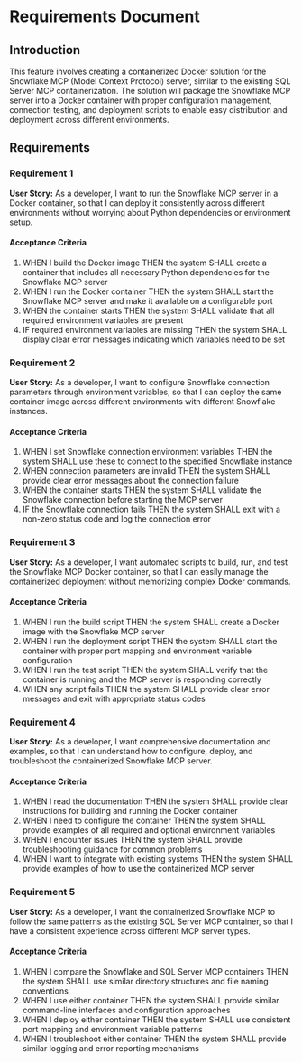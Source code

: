 # Requirements Document

## Introduction

This feature involves creating a containerized Docker solution for the Snowflake MCP (Model Context Protocol) server, similar to the existing SQL Server MCP containerization. The solution will package the Snowflake MCP server into a Docker container with proper configuration management, connection testing, and deployment scripts to enable easy distribution and deployment across different environments.

## Requirements

### Requirement 1

**User Story:** As a developer, I want to run the Snowflake MCP server in a Docker container, so that I can deploy it consistently across different environments without worrying about Python dependencies or environment setup.

#### Acceptance Criteria

1. WHEN I build the Docker image THEN the system SHALL create a container that includes all necessary Python dependencies for the Snowflake MCP server
2. WHEN I run the Docker container THEN the system SHALL start the Snowflake MCP server and make it available on a configurable port
3. WHEN the container starts THEN the system SHALL validate that all required environment variables are present
4. IF required environment variables are missing THEN the system SHALL display clear error messages indicating which variables need to be set

### Requirement 2

**User Story:** As a developer, I want to configure Snowflake connection parameters through environment variables, so that I can deploy the same container image across different environments with different Snowflake instances.

#### Acceptance Criteria

1. WHEN I set Snowflake connection environment variables THEN the system SHALL use these to connect to the specified Snowflake instance
2. WHEN connection parameters are invalid THEN the system SHALL provide clear error messages about the connection failure
3. WHEN the container starts THEN the system SHALL validate the Snowflake connection before starting the MCP server
4. IF the Snowflake connection fails THEN the system SHALL exit with a non-zero status code and log the connection error

### Requirement 3

**User Story:** As a developer, I want automated scripts to build, run, and test the Snowflake MCP Docker container, so that I can easily manage the containerized deployment without memorizing complex Docker commands.

#### Acceptance Criteria

1. WHEN I run the build script THEN the system SHALL create a Docker image with the Snowflake MCP server
2. WHEN I run the deployment script THEN the system SHALL start the container with proper port mapping and environment variable configuration
3. WHEN I run the test script THEN the system SHALL verify that the container is running and the MCP server is responding correctly
4. WHEN any script fails THEN the system SHALL provide clear error messages and exit with appropriate status codes

### Requirement 4

**User Story:** As a developer, I want comprehensive documentation and examples, so that I can understand how to configure, deploy, and troubleshoot the containerized Snowflake MCP server.

#### Acceptance Criteria

1. WHEN I read the documentation THEN the system SHALL provide clear instructions for building and running the Docker container
2. WHEN I need to configure the container THEN the system SHALL provide examples of all required and optional environment variables
3. WHEN I encounter issues THEN the system SHALL provide troubleshooting guidance for common problems
4. WHEN I want to integrate with existing systems THEN the system SHALL provide examples of how to use the containerized MCP server

### Requirement 5

**User Story:** As a developer, I want the containerized Snowflake MCP to follow the same patterns as the existing SQL Server MCP container, so that I have a consistent experience across different MCP server types.

#### Acceptance Criteria

1. WHEN I compare the Snowflake and SQL Server MCP containers THEN the system SHALL use similar directory structures and file naming conventions
2. WHEN I use either container THEN the system SHALL provide similar command-line interfaces and configuration approaches
3. WHEN I deploy either container THEN the system SHALL use consistent port mapping and environment variable patterns
4. WHEN I troubleshoot either container THEN the system SHALL provide similar logging and error reporting mechanisms